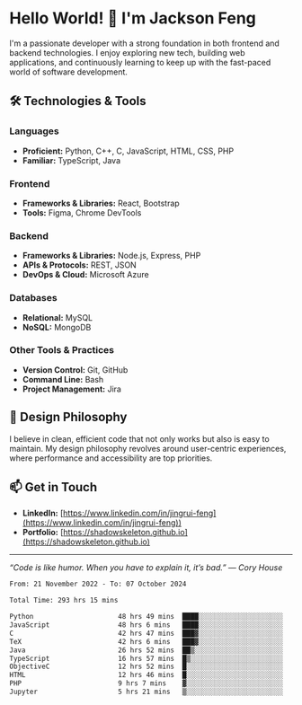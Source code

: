 # Hello World! 👋 I'm Jackson Feng

I'm a passionate developer with a strong foundation in both frontend and backend technologies. I enjoy exploring new tech, building web applications, and continuously learning to keep up with the fast-paced world of software development.

## 🛠 Technologies & Tools

### Languages
- **Proficient:** Python, C++, C, JavaScript, HTML, CSS, PHP
- **Familiar:** TypeScript, Java

### Frontend
- **Frameworks & Libraries:** React, Bootstrap
- **Tools:** Figma, Chrome DevTools

### Backend
- **Frameworks & Libraries:** Node.js, Express, PHP
- **APIs & Protocols:** REST, JSON
- **DevOps & Cloud:** Microsoft Azure

### Databases
- **Relational:** MySQL
- **NoSQL:** MongoDB

### Other Tools & Practices
- **Version Control:** Git, GitHub
- **Command Line:** Bash
- **Project Management:** Jira


## 🎨 Design Philosophy

I believe in clean, efficient code that not only works but also is easy to maintain. My design philosophy revolves around user-centric experiences, where performance and accessibility are top priorities.

## 📫 Get in Touch

- **LinkedIn:** [https://www.linkedin.com/in/jingrui-feng](https://www.linkedin.com/in/jingrui-feng))
- **Portfolio:** [https://shadowskeleton.github.io](https://shadowskeleton.github.io)

---

*“Code is like humor. When you have to explain it, it’s bad.” — Cory House*



<!--START_SECTION:waka-->

```txt
From: 21 November 2022 - To: 07 October 2024

Total Time: 293 hrs 15 mins

Python                     48 hrs 49 mins  ████░░░░░░░░░░░░░░░░░░░░░   16.65 %
JavaScript                 48 hrs 6 mins   ████░░░░░░░░░░░░░░░░░░░░░   16.40 %
C                          42 hrs 47 mins  ███▓░░░░░░░░░░░░░░░░░░░░░   14.59 %
TeX                        42 hrs 6 mins   ███▓░░░░░░░░░░░░░░░░░░░░░   14.36 %
Java                       26 hrs 52 mins  ██▒░░░░░░░░░░░░░░░░░░░░░░   09.17 %
TypeScript                 16 hrs 57 mins  █▒░░░░░░░░░░░░░░░░░░░░░░░   05.78 %
ObjectiveC                 12 hrs 52 mins  █░░░░░░░░░░░░░░░░░░░░░░░░   04.39 %
HTML                       12 hrs 46 mins  █░░░░░░░░░░░░░░░░░░░░░░░░   04.36 %
PHP                        9 hrs 7 mins    ▓░░░░░░░░░░░░░░░░░░░░░░░░   03.11 %
Jupyter                    5 hrs 21 mins   ▒░░░░░░░░░░░░░░░░░░░░░░░░   01.83 %
```

<!--END_SECTION:waka-->

